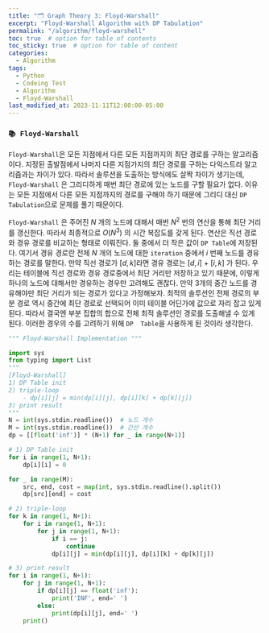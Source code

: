 ```yaml
---
title: "🗂️ Graph Theory 3: Floyd-Warshall"
excerpt: "Floyd-Warshall Algorithm with DP Tabulation"
permalink: "/algorithm/floyd-warshell"
toc: true  # option for table of contents
toc_sticky: true  # option for table of content
categories:
  - Algorithm
tags:
  - Python
  - Codeing Test
  - Algorithm
  - Floyd-Warshall
last_modified_at: 2023-11-11T12:00:00-05:00
---
```


### `📚 Floyd-Warshall`

`Floyd-Warshall`은 모든 지점에서 다른 모든 지점까지의 최단 경로를 구하는 알고리즘이다. 지정된 출발점에서 나머지 다른 지점가지의 최단 경로를 구하는 다익스트라 알고리즘과는 차이가 있다. 따라서 솔루션을 도출하는 방식에도 살짝 차이가 생기는데, `Floyd-Warshall` 은 그리디하게 매번 최단 경로에 있는 노드를 구할 필요가 없다. 이유는 모든 지점에서 다른 모든 지점까지의 경로를 구해야 하기 때문에 그리디 대신 `DP Tabulation`으로 문제를 풀기 때문이다.  

`Floyd-Warshall` 은 주어진 $N$ 개의 노드에 대해서 매번 $N^2$ 번의 연산을 통해 최단 거리를 갱신한다. 따라서 최종적으로 $O(N^3)$ 의 시간 복잡도를 갖게 된다. 연산은 직선 경로와 경유 경로를 비교하는 형태로 이뤄진다. 둘 중에서 더 작은 값이 `DP Table`에 저장된다. 여기서 경유 경로란 전체 $N$ 개의 노드에 대한 `iteration` 중에서 $i$ 번째 노드를 경유하는 경로를 말한다. 만약 직선 경로가 [$d, k$]라면 경유 경로는 [$d, i$] + [$i, k$] 가 된다. 우리는 테이블에 직선 경로와 경유 경로중에서 최단 거리만 저장하고 있기 때문에, 이렇게 하나의 노드에 대해서만 경유하는 경우만 고려해도 괜찮다. 만약 3개의 중간 노드를 경유해야만 최단 거리가 되는 경로가 있다고 가정해보자. 최적의 솔루션인 전체 경로의 부분 경로 역시 중간에 최단 경로로 선택되어 이미 테이블 어딘가에 값으로 자리 잡고 있게 된다. 따라서 결국엔 부분 집합의 합으로 전체 최적 솔루션인 경로를 도출해낼 수 있게 된다. 이러한 경우의 수를 고려하기 위해 `DP  Table`을 사용하게 된 것이라 생각한다.

```python
""" Floyd-Warshall Implementation """

import sys
from typing import List
"""
[Floyd-Warshall]
1) DP Table init
2) triple-loop
    - dp[i][j] = min(dp[i][j], dp[i][k] + dp[k][j])
3) print result
"""
N = int(sys.stdin.readline())  # 노드 개수
M = int(sys.stdin.readline())  # 간선 개수
dp = [[float('inf')] * (N+1) for _ in range(N+1)]

# 1) DP Table init
for i in range(1, N+1):
    dp[i][i] = 0

for _ in range(M):
    src, end, cost = map(int, sys.stdin.readline().split())
    dp[src][end] = cost

# 2) triple-loop
for k in range(1, N+1):
    for i in range(1, N+1):
        for j in range(1, N+1):
            if i == j:
                continue
            dp[i][j] = min(dp[i][j], dp[i][k] + dp[k][j])

# 3) print result
for i in range(1, N+1):
    for j in range(1, N+1):
        if dp[i][j] == float('inf'):
            print('INF', end=' ')
        else:
            print(dp[i][j], end=' ')
    print()
```